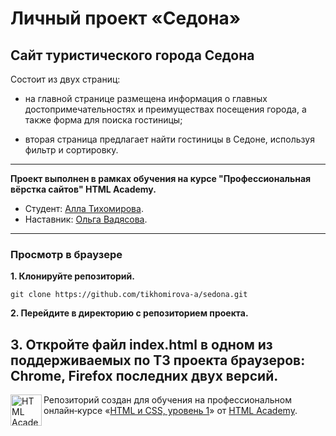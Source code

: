 # Личный проект «Седона»

## Сайт туристического города Седона
Состоит из двух страниц:
- на главной странице размещена информация о главных достопримечательностях
и преимуществах посещения города, а также форма для поиска гостиницы;

- вторая страница предлагает найти гостиницы в Седоне, используя фильтр и сортировку.
---
**Проект выполнен в рамках обучения на курсе "Профессиональная вёрстка сайтов" HTML Academy.**
* Студент: [Алла Тихомирова](https://up.htmlacademy.ru/htmlcss/28/user/1246981).
* Наставник: [Ольга Вадясова](https://htmlacademy.ru/profile/ad0v0).
---
### Просмотр в браузере
**1. Клонируйте репозиторий.**
```
git clone https://github.com/tikhomirova-a/sedona.git
```
**2. Перейдите в директорию с репозиторием проекта.**

**3. Откройте файл index.html в одном из поддерживаемых по ТЗ проекта браузеров:**
Chrome, Firefox последних двух версий.
---
<a href="https://htmlacademy.ru/intensive/htmlcss"><img align="left" width="50" height="50" alt="HTML Academy" src="https://up.htmlacademy.ru/static/img/intensive/htmlcss/logo-for-github-2.png"></a>

Репозиторий создан для обучения на профессиональном онлайн‑курсе «[HTML и CSS, уровень 1](https://htmlacademy.ru/intensive/htmlcss)» от [HTML Academy](https://htmlacademy.ru).
